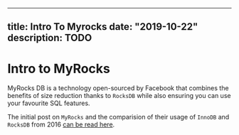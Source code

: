 
---
title: Intro To Myrocks
date: "2019-10-22"
description: TODO
---

# Intro to MyRocks

MyRocks DB is a technology open-sourced by Facebook that combines the benefits of size reduction thanks to `RocksDB` while also ensuring you can use your favourite SQL features.

The initial post on `MyRocks` and the comparision of their usage of `InnoDB` and `RocksDB` from 2016 [can be read here](https://code.fb.com/core-data/myrocks-a-space-and-write-optimized-mysql-database/).

